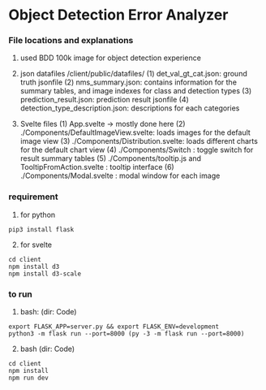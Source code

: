 # Object Detection Error Analyzer

### File locations and explanations

1. used BDD 100k image for object detection experience 

2. json datafiles
/client/public/datafiles/
(1) det_val_gt_cat.json: ground truth jsonfile
(2) nms_summary.json: contains information for the summary tables, and image indexes for class and detection types
(3) prediction_result.json: prediction result jsonfile
(4) detection_type_description.json: descriptions for each categories

3. Svelte files
(1) App.svelte -> mostly done here
(2) ./Components/DefaultImageView.svelte: loads images for the default image view
(3) ./Components/Distribution.svelte: loads different charts for the default chart view
(4) ./Components/Switch : toggle switch for result summary tables
(5) ./Components/tooltip.js and TooltipFromAction.svelte : tooltip interface 
(6) ./Components/Modal.svelte : modal window for each image 

### requirement
1. for python
```
pip3 install flask
```

2. for svelte
```
cd client
npm install d3
npm install d3-scale
```

### to run

1. bash: (dir: Code)

```
export FLASK_APP=server.py && export FLASK_ENV=development
python3 -m flask run --port=8000 (py -3 -m flask run --port=8000)
```
2. bash (dir: Code)
```
cd client
npm install
npm run dev
```

